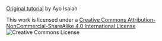 [Original tutorial][1] by Ayo Isaiah

This work is licensed under a [Creative Commons Attribution-NonCommercial-ShareAlike 4.0 International License][2]
![Creative Commons License](https://i.creativecommons.org/l/by-nc-sa/4.0/88x31.png "Creative Commons License")

[1]: https://ayoisaiah.com/vuejs-todolist-app/
[2]: http://creativecommons.org/licenses/by-nc-sa/4.0/